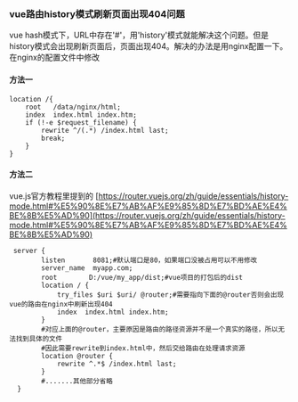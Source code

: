 ### vue路由history模式刷新页面出现404问题

vue hash模式下，URL中存在'#'，用'history'模式就能解决这个问题。但是history模式会出现刷新页面后，页面出现404。解决的办法是用nginx配置一下。
在nginx的配置文件中修改

#### 方法一

```
location /{
    root   /data/nginx/html;
    index  index.html index.htm;
    if (!-e $request_filename) {
        rewrite ^/(.*) /index.html last;
        break;
    }
}
```

#### 方法二

vue.js官方教程里提到的 [https://router.vuejs.org/zh/guide/essentials/history-mode.html#%E5%90%8E%E7%AB%AF%E9%85%8D%E7%BD%AE%E4%BE%8B%E5%AD%90](https://router.vuejs.org/zh/guide/essentials/history-mode.html#%E5%90%8E%E7%AB%AF%E9%85%8D%E7%BD%AE%E4%BE%8B%E5%AD%90)
```
 server {
        listen       8081;#默认端口是80，如果端口没被占用可以不用修改
        server_name  myapp.com;
        root        D:/vue/my_app/dist;#vue项目的打包后的dist
        location / {
            try_files $uri $uri/ @router;#需要指向下面的@router否则会出现vue的路由在nginx中刷新出现404
            index  index.html index.htm;
        }
        #对应上面的@router，主要原因是路由的路径资源并不是一个真实的路径，所以无法找到具体的文件
        #因此需要rewrite到index.html中，然后交给路由在处理请求资源
        location @router {
            rewrite ^.*$ /index.html last;
        }
        #.......其他部分省略
  }
```